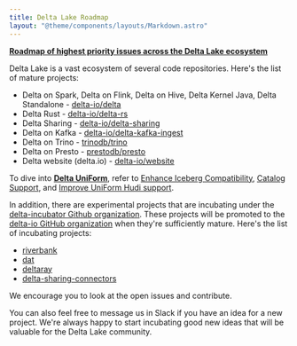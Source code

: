 ```yaml
---
title: Delta Lake Roadmap
layout: "@theme/components/layouts/Markdown.astro"
---
```


**[Roadmap of highest priority issues across the Delta Lake ecosystem](https://github.com/orgs/delta-io/projects/10/views/1)**

Delta Lake is a vast ecosystem of several code repositories. Here's the list of mature projects:

- Delta on Spark, Delta on Flink, Delta on Hive, Delta Kernel Java, Delta Standalone - [delta-io/delta](https://github.com/delta-io/delta)
- Delta Rust - [delta-io/delta-rs](https://github.com/delta-io/delta-rs)
- Delta Sharing - [delta-io/delta-sharing](https://github.com/delta-io/delta-sharing)
- Delta on Kafka - [delta-io/delta-kafka-ingest](https://github.com/delta-io/kafka-delta-ingest)
- Delta on Trino - [trinodb/trino](https://github.com/trinodb/trino/tree/master/plugin/trino-delta-lake/)
- Delta on Presto - [prestodb/presto](https://github.com/prestodb/presto/tree/master/presto-delta)
- Delta website (delta.io) - [delta-io/website](https://github.com/delta-io/website)

To dive into **[Delta UniForm](https://docs.delta.io/latest/delta-uniform.html)**, refer to [Enhance Iceberg
Compatibility](https://github.com/delta-io/delta/issues/2297), [Catalog
Support](https://github.com/delta-io/delta/issues/2105), and [Improve UniForm
Hudi support](https://github.com/delta-io/delta/issues/2738).

In addition, there are experimental projects that are incubating under the [delta-incubator Github organization](https://github.com/delta-incubator/). These projects will be promoted to the [delta-io GitHub organization](https://github.com/delta-io/) when they're sufficiently mature. Here's the list of incubating projects:

- [riverbank](https://github.com/delta-incubator/riverbank)
- [dat](https://github.com/delta-incubator/dat)
- [deltaray](https://github.com/delta-incubator/deltaray)
- [delta-sharing-connectors](https://github.com/delta-incubator/delta-sharing-connectors)

We encourage you to look at the open issues and contribute.

You can also feel free to message us in Slack if you have an idea for a new project. We're always happy to start incubating good new ideas that will be valuable for the Delta Lake community.
